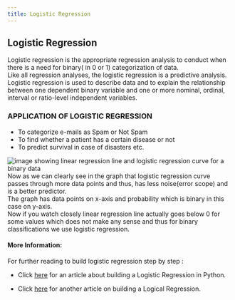 ```yaml
---
title: Logistic Regression
---
```

## Logistic Regression

<!-- The article goes here, in GitHub-flavored Markdown. Feel free to add YouTube videos, images, and CodePen/JSBin embeds  -->
<p>
Logistic regression is the appropriate regression analysis to conduct when there is a need for binary( in 0 or 1)  categorization of data.<br>
Like all regression analyses, the logistic regression is a predictive analysis.  Logistic regression is used to describe data and to explain the relationship between one dependent binary variable and one or more nominal, ordinal, interval or ratio-level independent variables.
</p>
<H3>APPLICATION OF LOGISTIC REGRESSION</H3>
  <UL>
    <li> To categorize e-mails as Spam or Not Spam
    <li> To find whether a patient has a certain disease or not
    <li> To predict survival in case of disasters etc.
  </UL>
  <p>
  <img src="http://gael-varoquaux.info/scikit-learn-tutorial/_images/logistic_regression1.png" alt="image showing linear regression line and logistic regression curve for a binary data"><br>
Now as we can clearly see in the graph that logistic regression curve passes through more data points and thus, has less noise(error scope) and is a better predictor.<br>
The graph has data points on x-axis and probability which is binary in this case on y-axis.<br>
Now if you watch closely linear regression line actually goes below 0 for some values which does not make any sense and thus for binary classifications we use logistic regression.
  
  
  
  
  
  #### More Information:
<!-- Please add any articles you think might be helpful to read before writing the article -->
For further reading to build logistic regression step by step :

- Click <a href="https://medium.com/towards-data-science/building-a-logistic-regression-in-python-step-by-step-becd4d56c9c8"  target='_blank' rel='nofollow'>here</a> for an article about building a Logistic Regression in Python.

- Click <a href="http://nbviewer.jupyter.org/gist/justmarkham/6d5c061ca5aee67c4316471f8c2ae976" target='_blank' rel='nofollow'>here</a> for another article on building a Logical Regression.
 

